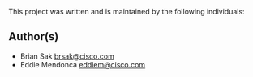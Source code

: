 This project was written and is maintained by the following individuals:

## Author(s)

* Brian Sak <brsak@cisco.com>
* Eddie Mendonca <eddiem@cisco.com>